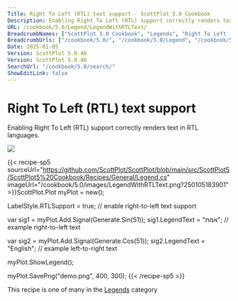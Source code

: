 ```yaml
---
Title: Right To Left (RTL) text support - ScottPlot 5.0 Cookbook
Description: Enabling Right To Left (RTL) support correctly renders text in RTL languages.
URL: /cookbook/5.0/Legend/LegendWithRTLText/
BreadcrumbNames: ["ScottPlot 5.0 Cookbook", "Legends", "Right To Left (RTL) text support"]
BreadcrumbUrls: ["/cookbook/5.0/", "/cookbook/5.0/Legend", "/cookbook/5.0/Legend/LegendWithRTLText"]
Date: 2025-01-05
Version: ScottPlot 5.0.48
Version: ScottPlot 5.0.48
SearchUrl: "/cookbook/5.0/search/"
ShowEditLink: false
---
```



<div class='d-flex align-items-center mt-5'>
<h1 class='me-2 text-dark my-0 border-0'>Right To Left (RTL) text support</h1>
</div>

Enabling Right To Left (RTL) support correctly renders text in RTL languages.

[![](/cookbook/5.0/images/LegendWithRTLText.png?250105183901)](/cookbook/5.0/images/LegendWithRTLText.png?250105183901)

{{< recipe-sp5 sourceUrl="https://github.com/ScottPlot/ScottPlot/blob/main/src/ScottPlot5/ScottPlot5%20Cookbook/Recipes/General/Legend.cs" imageUrl="/cookbook/5.0/images/LegendWithRTLText.png?250105183901" >}}ScottPlot.Plot myPlot = new();

LabelStyle.RTLSupport = true; // enable right-to-left text support

var sig1 = myPlot.Add.Signal(Generate.Sin(51));
sig1.LegendText = "אמת"; // example right-to-left text

var sig2 = myPlot.Add.Signal(Generate.Cos(51));
sig2.LegendText = "English"; // example left-to-right text

myPlot.ShowLegend();

myPlot.SavePng("demo.png", 400, 300);
{{< /recipe-sp5 >}}

<div class='my-5 text-center'>This recipe is one of many in the <a href='/cookbook/5.0/Legend'>Legends</a> category</div>


